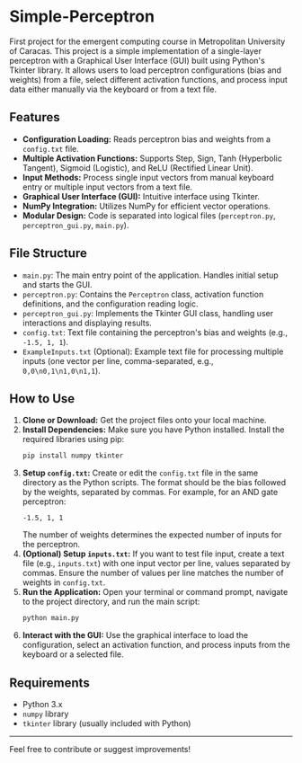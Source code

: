 # Simple-Perceptron
First project for the emergent computing course in Metropolitan University of Caracas.
This project is a simple implementation of a single-layer perceptron with a Graphical User Interface (GUI) built using Python's Tkinter library. It allows users to load perceptron configurations (bias and weights) from a file, select different activation functions, and process input data either manually via the keyboard or from a text file.

## Features

* **Configuration Loading:** Reads perceptron bias and weights from a `config.txt` file.
* **Multiple Activation Functions:** Supports Step, Sign, Tanh (Hyperbolic Tangent), Sigmoid (Logistic), and ReLU (Rectified Linear Unit).
* **Input Methods:** Process single input vectors from manual keyboard entry or multiple input vectors from a text file.
* **Graphical User Interface (GUI):** Intuitive interface using Tkinter.
* **NumPy Integration:** Utilizes NumPy for efficient vector operations.
* **Modular Design:** Code is separated into logical files (`perceptron.py`, `perceptron_gui.py`, `main.py`).

## File Structure

* `main.py`: The main entry point of the application. Handles initial setup and starts the GUI.
* `perceptron.py`: Contains the `Perceptron` class, activation function definitions, and the configuration reading logic.
* `perceptron_gui.py`: Implements the Tkinter GUI class, handling user interactions and displaying results.
* `config.txt`: Text file containing the perceptron's bias and weights (e.g., `-1.5, 1, 1`).
* `ExampleInputs.txt` (Optional): Example text file for processing multiple inputs (one vector per line, comma-separated, e.g., `0,0\n0,1\n1,0\n1,1`).

## How to Use

1.  **Clone or Download:** Get the project files onto your local machine.
2.  **Install Dependencies:** Make sure you have Python installed. Install the required libraries using pip:
    ```bash
    pip install numpy tkinter
    ```
3.  **Setup `config.txt`:** Create or edit the `config.txt` file in the same directory as the Python scripts. The format should be the bias followed by the weights, separated by commas. For example, for an AND gate perceptron:
    ```
    -1.5, 1, 1
    ```
    The number of weights determines the expected number of inputs for the perceptron.
4.  **(Optional) Setup `inputs.txt`:** If you want to test file input, create a text file (e.g., `inputs.txt`) with one input vector per line, values separated by commas. Ensure the number of values per line matches the number of weights in `config.txt`.
5.  **Run the Application:** Open your terminal or command prompt, navigate to the project directory, and run the main script:
    ```bash
    python main.py
    ```
6.  **Interact with the GUI:** Use the graphical interface to load the configuration, select an activation function, and process inputs from the keyboard or a selected file.

## Requirements

* Python 3.x
* `numpy` library
* `tkinter` library (usually included with Python)

---

Feel free to contribute or suggest improvements!
